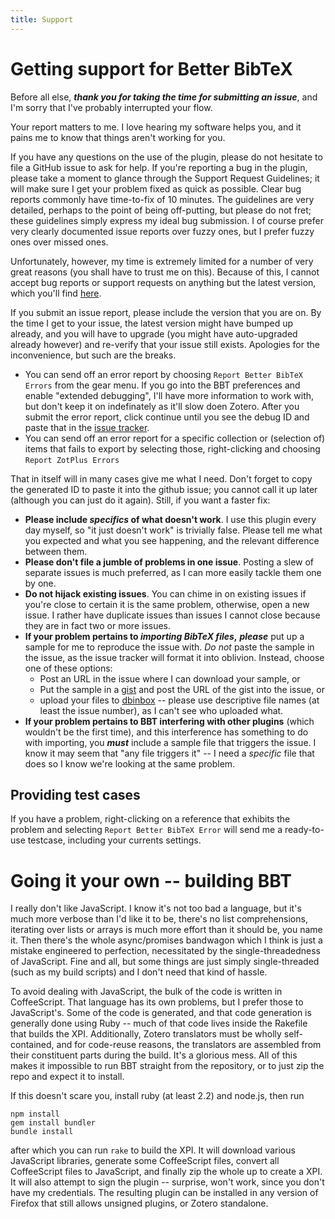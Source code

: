 ```yaml
---
title: Support
---
```


# Getting support for Better BibTeX

Before all else, ***thank you for taking the time for submitting an issue***, and I'm sorry that I've probably
interrupted your flow.

Your report matters to me. I love hearing my software helps you, and it pains me
to know that things aren't working for you.

If you have any questions on the use of the plugin, please do not hesitate to file a GitHub issue to ask for help. If
you're reporting a bug in the plugin, please take a moment to glance through the Support Request Guidelines; it will
make sure I get your problem fixed as quick as possible. Clear bug reports commonly have time-to-fix of 10 minutes. The
guidelines are very detailed, perhaps to the point of being off-putting, but please do not fret; these guidelines
simply express my ideal bug submission. I of course prefer very clearly documented issue reports over fuzzy ones, but I
prefer fuzzy ones over missed ones.

Unfortunately, however, my time is extremely limited for a number of very great reasons (you shall have to trust me on this). Because of this, I
cannot accept bug reports or support requests on anything but the latest version, which you'll find
[here](https://github.com/ZotPlus/zotero-better-bibtex/releases/latest).

If you submit an issue report, please include the version that you are on. By the time I get to your issue, the latest
version might have bumped up already, and you will have to upgrade (you might have auto-upgraded already however) and
re-verify that your issue still exists. Apologies for the inconvenience, but such are the breaks.

* You can send off an error report by choosing `Report Better BibTeX Errors` from the gear menu.
  If you go into the BBT preferences and enable "extended debugging", I'll have more information to work
  with, but don't keep it on indefinately as it'll slow doen Zotero. After you submit the error report, click continue
  until you see the debug ID and paste that in the [issue
  tracker](https://github.com/ZotPlus/zotero-better-bibtex/issues).
* You can send off an error report for a specific collection or (selection of) items that fails to export by selecting those, right-clicking
  and choosing `Report ZotPlus Errors`

That in itself will in many cases give me what I need. Don't forget to copy the generated ID to paste it into the github
issue; you cannot call it up later (although you can just do it again). Still, if you want a faster fix:

* **Please include *specifics* of what doesn't work**. I use this plugin every day myself, so "it just doesn't work" is trivially
  false. Please tell me what you expected and what you see happening, and the relevant difference between them.
* **Please don't file a jumble of problems in one issue**. Posting a slew of separate issues is much preferred, as I can
  more easily tackle them one by one.
* **Do not hijack existing issues**. You can chime in on existing issues if you're close to certain it is the same problem,
  otherwise, open a new issue. I rather have duplicate issues than issues I cannot close because they are in fact two or
  more issues.
* **If your problem pertains to *importing BibTeX files*,** ***please*** put up a sample for me to reproduce the issue with.
  *Do not* paste the sample in the issue, as the issue tracker will format it into oblivion. Instead, choose one of
  these options:
  * Post an URL in the issue where I can download your sample, or
  * Put the sample in a [gist](https://gist.github.com/) and post the URL of the gist into the issue, or 
  * upload your files to [dbinbox](http://dbinbox.com/allthatisthecase) -- please use descriptive file names (at least
    the issue number), as I can't see who uploaded what.
* **If your problem pertains to BBT interfering with other plugins** (which wouldn't be the first time), and this interference
  has something to do with importing, you ***must*** include a sample file that triggers the issue. I know it may seem
  that "any file triggers it" -- I need a *specific* file that does so I know we're looking at the same problem.

## Providing test cases

If you have a problem, right-clicking on a reference that exhibits the problem and selecting `Report Better BibTeX Error` will send me a ready-to-use
testcase, including your currents settings.

# Going it your own -- building BBT

I really don't like JavaScript. I know it's not too bad a language, but it's much more verbose than I'd like it to be,
there's no list comprehensions, iterating over lists or arrays is much more effort than it should be, you name it. Then
there's the whole async/promises bandwagon which I think is just a mistake engineered to perfection, necessitated by the
single-threadedness of JavaScript. Fine and all, but some things are just simply single-threaded (such as my build
scripts) and I don't need that kind of hassle.

To avoid dealing with JavaScript, the bulk of the code is written in CoffeeScript. That language has its own problems,
but I prefer those to JavaScript's. Some of the code is generated, and that code generation is generally done using Ruby
-- much of that code lives inside the Rakefile that builds the XPI. Additionally, Zotero translators must be wholly
self-contained, and for code-reuse reasons, the translators are assembled from their constituent parts during the build.
It's a glorious mess. All of this makes it impossible to run BBT straight from the repository, or to just zip the repo
and expect it to install.

If this doesn't scare you, install ruby (at least 2.2) and node.js, then run

```
npm install
gem install bundler
bundle install
```

after which you can run `rake` to build the XPI. It will download various JavaScript libraries, generate some
CoffeeScript files, convert all CoffeeScript files to JavaScript, and finally zip the whole up to create a XPI. It will also
attempt to sign the plugin -- surprise, won't work, since you don't have my credentials. The resulting plugin can be
installed in any version of Firefox that still allows unsigned plugins, or Zotero standalone.
